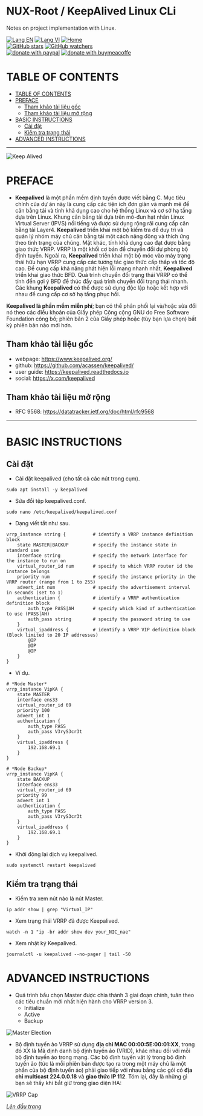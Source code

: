 # NUX-Root / KeepAlived Linux CLi
Notes on project implementation with Linux.

[![Lang EN](https://img.shields.io/badge/lang-en-yellow)](KeepAlived-CLi.md)
[![Lang VI](https://img.shields.io/badge/lang-vi-green)](KeepAlived-CLi.vi.md)
[![Home](https://img.shields.io/badge/Main-blue)](../README.md)<br/>
[![GitHub stars](https://img.shields.io/github/stars/quachdoduy/NUX-Root?logo=GitHub&style=flat&color=red)](https://github.com/quachdoduy/NUX-Root/stargazers)
[![GitHub watchers](https://img.shields.io/github/watchers/quachdoduy/NUX-Root?logo=GitHub&style=flat&color=blue)](https://github.com/quachdoduy/NUX-Root/watchers)<br/>
[![donate with paypal](https://img.shields.io/badge/Like_it%3F-Donate!-green?logo=githubsponsors&logoColor=orange&style=flat)](https://paypal.me/quachdoduy)
[![donate with buymeacoffe](https://img.shields.io/badge/Like_it%3F-Donate!-blue?logo=githubsponsors&logoColor=orange&style=flat)](https://buymeacoffee.com/quachdoduy)

# TABLE OF CONTENTS
- [TABLE OF CONTENTS](#table-of-contents)
- [PREFACE](#preface)
    - [Tham khảo tài liệu gốc](#tham-khảo-tài-liệu-gốc)
    - [Tham khảo tài liệu mở rộng](#tham-khảo-tài-liệu-mở-rộng)
- [BASIC INSTRUCTIONS](#basic-instructions)
    - [Cài đặt](#cài-đặt)
    - [Kiểm tra trạng thái](#kiểm-tra-trạng-thái)
- [ADVANCED INSTRUCTIONS](#advanced-instructions)

---

<img alt="Keep Alived" src="https://www.keepalived.org/images/ka-header-new.png">

# PREFACE
- **Keepalived** là một phần mềm định tuyến được viết bằng C. Mục tiêu chính của dự án này là cung cấp các tiện ích đơn giản và mạnh mẽ để cân bằng tải và tính khả dụng cao cho hệ thống Linux và cơ sở hạ tầng dựa trên Linux. Khung cân bằng tải dựa trên mô-đun hạt nhân Linux Virtual Server (IPVS) nổi tiếng và được sử dụng rộng rãi cung cấp cân bằng tải Layer4. **Keepalived** triển khai một bộ kiểm tra để duy trì và quản lý nhóm máy chủ cân bằng tải một cách năng động và thích ứng theo tình trạng của chúng. Mặt khác, tính khả dụng cao đạt được bằng giao thức VRRP. VRRP là một khối cơ bản để chuyển đổi dự phòng bộ định tuyến. Ngoài ra, **Keepalived** triển khai một bộ móc vào máy trạng thái hữu hạn VRRP cung cấp các tương tác giao thức cấp thấp và tốc độ cao. Để cung cấp khả năng phát hiện lỗi mạng nhanh nhất, **Keepalived** triển khai giao thức BFD. Quá trình chuyển đổi trạng thái VRRP có thể tính đến gợi ý BFD để thúc đẩy quá trình chuyển đổi trạng thái nhanh. Các khung **Keepalived** có thể được sử dụng độc lập hoặc kết hợp với nhau để cung cấp cơ sở hạ tầng phục hồi.

**Keepalived là phần mềm miễn phí**; bạn có thể phân phối lại và/hoặc sửa đổi nó theo các điều khoản của Giấy phép Công cộng GNU do Free Software Foundation công bố; phiên bản 2 của Giấy phép hoặc (tùy bạn lựa chọn) bất kỳ phiên bản nào mới hơn.

## Tham khảo tài liệu gốc
- webpage: https://www.keepalived.org/
- github: https://github.com/acassen/keepalived/
- user guide: https://keepalived.readthedocs.io
- social: https://x.com/keepalived

## Tham khảo tài liệu mở rộng
- RFC 9568: https://datatracker.ietf.org/doc/html/rfc9568

---

# BASIC INSTRUCTIONS

## Cài đặt
- Cài đặt keepalived (cho tất cả các nút trong cụm).
```
sudo apt install -y keepalived
```
- Sửa đổi tệp keepalived.conf.
```
sudo nano /etc/keepalived/keepalived.conf
```
- Dạng viết tắt như sau.
```
vrrp_instance string {          # identify a VRRP instance definition block
    state MASTER|BACKUP         # specify the instance state in standard use
    interface string            # specify the network interface for the instance to run on
    virtual_router_id num       # specify to which VRRP router id the instance belongs
    priority num                # specify the instance priority in the VRRP router (range from 1 to 255)
    advert_int num              # specify the advertisement interval in seconds (set to 1)
    authentication {            # identify a VRRP authentication definition block
        auth_type PASS|AH       # specify which kind of authentication to use (PASS|AH)
        auth_pass string        # specify the password string to use
    }
    virtual_ipaddress {         # identify a VRRP VIP definition block (Block limited to 20 IP addresses) 
        @IP
        @IP
        @IP
    }
}
```
- Ví dụ.
```
# *Node Master*
vrrp_instance VipKA {
    state MASTER
    interface ens33
    virtual_router_id 69
    priority 100
    advert_int 1
    authentication {
        auth_type PASS
        auth_pass V3ryS3cr3t
    }
    virtual_ipaddress {
        192.168.69.1
    }
}
```
```
# *Node Backup*
vrrp_instance VipKA {
    state BACKUP
    interface ens33
    virtual_router_id 69
    priority 99
    advert_int 1
    authentication {
        auth_type PASS
        auth_pass V3ryS3cr3t
    }
    virtual_ipaddress {
        192.168.69.1
    }
}
```
-  Khởi động lại dịch vụ keepalived.
```
sudo systemctl restart keepalived
```

## Kiểm tra trạng thái
- Kiểm tra xem nút nào là nút Master.
```
ip addr show | grep "Virtual_IP"
```
- Xem trạng thái VRRP đã được Keepalived.
```
watch -n 1 "ip -br addr show dev your_NIC_nae"
```
- Xem nhật ký Keepalived.
```
journalctl -u keepalived --no-pager | tail -50
```

# ADVANCED INSTRUCTIONS
- Quá trình bầu chọn Master được chia thành 3 giai đoạn chính, tuân theo các tiêu chuẩn mới nhất hiện hành cho VRRP version 3.
    - Initialize
    - Active
    - Backup

<img alt="Master Election" src="../assets/images/Master Voting Process.png">

- Bộ định tuyến ảo VRRP sử dụng **địa chỉ MAC 00:00:5E:00:01:XX**, trong đó XX là Mã định danh bộ định tuyến ảo (VRID), khác nhau đối với mỗi bộ định tuyến ảo trong mạng. Các bộ định tuyến vật lý trong bộ định tuyến ảo (tức là mỗi phiên bản được tạo ra trong một máy chủ là một phần của bộ định tuyến ảo) phải giao tiếp với nhau bằng các gói có **địa chỉ multicast 224.0.0.18** và **giao thức IP 112**. Tóm lại, đây là những gì bạn sẽ thấy khi bắt giữ trong giao diện HA:

<img alt="VRRP Cap" src="../assets/images/VRRP_cap.png" />

*[Lên đầu trang](#nux-root--keepalived-linux-cli)*